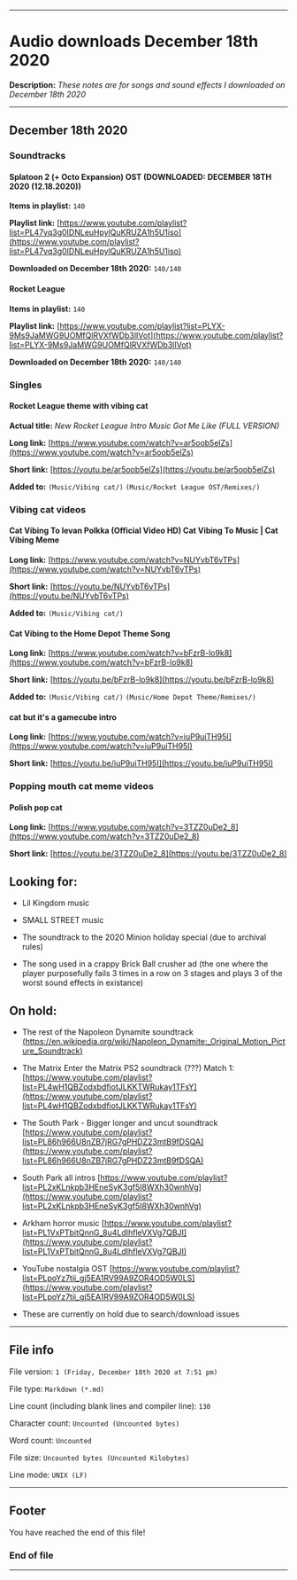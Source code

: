 
***

# Audio downloads December 18th 2020

<meta><!New plan for maintaining the collection: a new release will be published with every day with a new playlist(s) or playlist file set.!></meta>

**Description:** _These notes are for songs and sound effects I downloaded on December 18th 2020_

***

## December 18th 2020

### Soundtracks

#### Splatoon 2 (+ Octo Expansion) OST (DOWNLOADED: DECEMBER 18TH 2020 (12.18.2020))

**Items in playlist:** `140`

**Playlist link:** [https://www.youtube.com/playlist?list=PL47vq3g0IDNLeuHpylQuKRUZA1h5U1iso](https://www.youtube.com/playlist?list=PL47vq3g0IDNLeuHpylQuKRUZA1h5U1iso)

**Downloaded on December 18th 2020:** `140/140`

#### Rocket League

**Items in playlist:** `140`

**Playlist link:** [https://www.youtube.com/playlist?list=PLYX-9Ms9JaMWG9UOMfQlRVXfWDb3lIVot](https://www.youtube.com/playlist?list=PLYX-9Ms9JaMWG9UOMfQlRVXfWDb3lIVot)

**Downloaded on December 18th 2020:** `140/140`

### Singles

#### Rocket League theme with vibing cat

**Actual title:** _New Rocket League Intro Music Got Me Like (FULL VERSION)_

**Long link:** [https://www.youtube.com/watch?v=ar5oob5elZs](https://www.youtube.com/watch?v=ar5oob5elZs)

**Short link:** [https://youtu.be/ar5oob5elZs](https://youtu.be/ar5oob5elZs)

**Added to:** `(Music/Vibing cat/)` `(Music/Rocket League OST/Remixes/)`

### Vibing cat videos

#### Cat Vibing To Ievan Polkka (Official Video HD) Cat Vibing To Music | Cat Vibing Meme

**Long link:** [https://www.youtube.com/watch?v=NUYvbT6vTPs](https://www.youtube.com/watch?v=NUYvbT6vTPs)

**Short link:** [https://youtu.be/NUYvbT6vTPs](https://youtu.be/NUYvbT6vTPs)

**Added to:** `(Music/Vibing cat/)`

#### Cat Vibing to the Home Depot Theme Song

**Long link:** [https://www.youtube.com/watch?v=bFzrB-lo9k8](https://www.youtube.com/watch?v=bFzrB-lo9k8)

**Short link:** [https://youtu.be/bFzrB-lo9k8](https://youtu.be/bFzrB-lo9k8)

**Added to:** `(Music/Vibing cat/)` `(Music/Home Depot Theme/Remixes/)`

#### cat but it's a gamecube intro

**Long link:** [https://www.youtube.com/watch?v=iuP9uiTH95I](https://www.youtube.com/watch?v=iuP9uiTH95I)

**Short link:** [https://youtu.be/iuP9uiTH95I](https://youtu.be/iuP9uiTH95I)


### Popping mouth cat meme videos

#### Polish pop cat

**Long link:** [https://www.youtube.com/watch?v=3TZZ0uDe2_8](https://www.youtube.com/watch?v=3TZZ0uDe2_8)

**Short link:** [https://youtu.be/3TZZ0uDe2_8](https://youtu.be/3TZZ0uDe2_8)

## Looking for:

* Lil Kingdom music

* SMALL STREET music

* The soundtrack to the 2020 Minion holiday special (due to archival rules)

* The song used in a crappy Brick Ball crusher ad (the one where the player purposefully fails 3 times in a row on 3 stages and plays 3 of the worst sound effects in existance)

## On hold:

* The rest of the Napoleon Dynamite soundtrack [(https://en.wikipedia.org/wiki/Napoleon_Dynamite:_Original_Motion_Picture_Soundtrack)](https://en.wikipedia.org/wiki/Napoleon_Dynamite:_Original_Motion_Picture_Soundtrack)

* The Matrix Enter the Matrix PS2 soundtrack (???) Match 1: [https://www.youtube.com/playlist?list=PL4wH1QBZodxbdfiotJLKKTWRukay1TFsY](https://www.youtube.com/playlist?list=PL4wH1QBZodxbdfiotJLKKTWRukay1TFsY)

* The South Park - Bigger longer and uncut soundtrack [https://www.youtube.com/playlist?list=PL86h966U8nZB7jRG7gPHDZ23mtB9fDSQA](https://www.youtube.com/playlist?list=PL86h966U8nZB7jRG7gPHDZ23mtB9fDSQA)

* South Park all intros [https://www.youtube.com/playlist?list=PL2xKLnkpb3HEneSyK3gf5I8WXh30wnhVg](https://www.youtube.com/playlist?list=PL2xKLnkpb3HEneSyK3gf5I8WXh30wnhVg)

* Arkham horror music [https://www.youtube.com/playlist?list=PL1VxPTbitQnnG_8u4LdIhfleVXVg7QBJI](https://www.youtube.com/playlist?list=PL1VxPTbitQnnG_8u4LdIhfleVXVg7QBJI)

* YouTube nostalgia OST [https://www.youtube.com/playlist?list=PLpoYz7tii_gj5EA1RV99A9ZOR4OD5W0LS](https://www.youtube.com/playlist?list=PLpoYz7tii_gj5EA1RV99A9ZOR4OD5W0LS)

* These are currently on hold due to search/download issues

***

## File info

File version: `1 (Friday, December 18th 2020 at 7:51 pm)`

File type: `Markdown (*.md)`

Line count (including blank lines and compiler line): `130`

Character count: `Uncounted (Uncounted bytes)`

Word count: `Uncounted`

File size: `Uncounted bytes (Uncounted Kilobytes)`

Line mode: `UNIX (LF)`

***

## Footer

You have reached the end of this file!

### End of file

***


